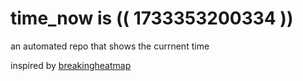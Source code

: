 # time_now is (( 1733353200334 ))

an automated repo that shows the currnent time

inspired by [breakingheatmap](https://github.com/breakingheatmap/breakingheatmap)